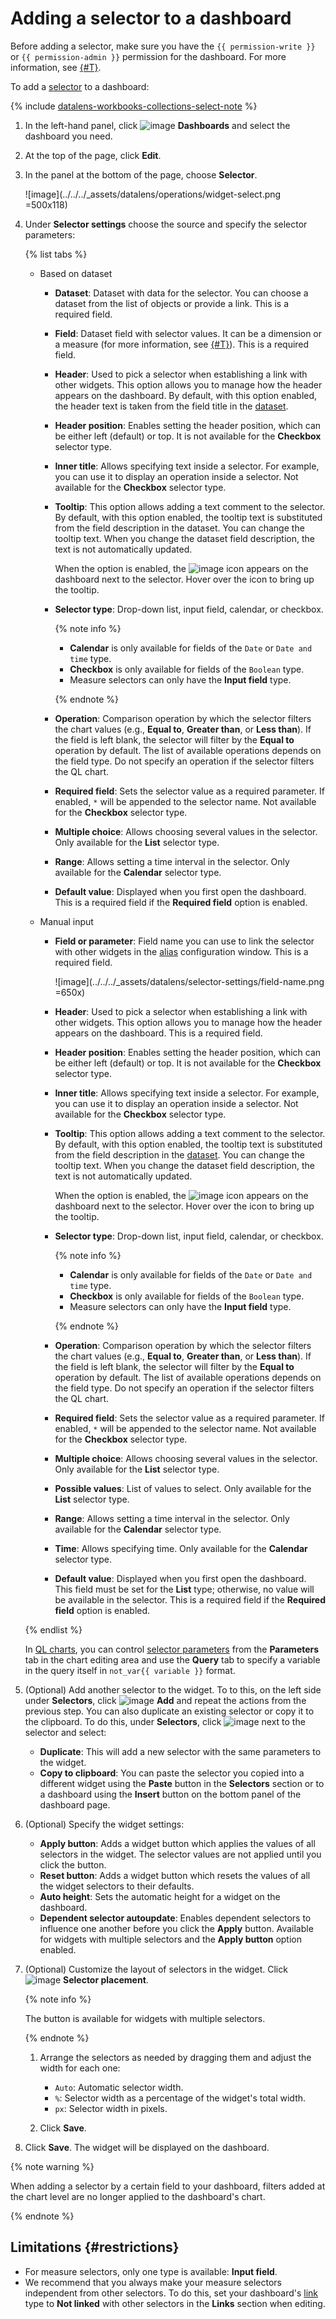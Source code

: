 # Adding a selector to a dashboard


Before adding a selector, make sure you have the `{{ permission-write }}` or `{{ permission-admin }}` permission for the dashboard. For more information, see [{#T}](../../security/manage-access.md).


To add a [selector](../../dashboard/selector.md) to a dashboard:


{% include [datalens-workbooks-collections-select-note](../../../_includes/datalens/operations/datalens-workbooks-collections-select-note.md) %}


1. In the left-hand panel, click ![image](../../../_assets/console-icons/layout-cells-large.svg) **Dashboards** and select the dashboard you need.
1. At the top of the page, click **Edit**.
1. In the panel at the bottom of the page, choose **Selector**.


   ![image](../../../_assets/datalens/operations/widget-select.png =500x118)


1. Under **Selector settings** choose the source and specify the selector parameters:

   {% list tabs %}

   - Based on dataset

      * **Dataset**: Dataset with data for the selector. You can choose a dataset from the list of objects or provide a link. This is a required field.
      * **Field**: Dataset field with selector values. It can be a dimension or a measure (for more information, see [{#T}](../../concepts/dataset/data-model.md#field)). This is a required field.
      * **Header**: Used to pick a selector when establishing a link with other widgets. This option allows you to manage how the header appears on the dashboard. By default, with this option enabled, the header text is taken from the field title in the [dataset](../../concepts/dataset/index.md).
      * **Header position**: Enables setting the header position, which can be either left (default) or top. It is not available for the **Checkbox** selector type.
      * **Inner title**: Allows specifying text inside a selector. For example, you can use it to display an operation inside a selector. Not available for the **Checkbox** selector type.
      * **Tooltip**: This option allows adding a text comment to the selector. By default, with this option enabled, the tooltip text is substituted from the field description in the dataset. You can change the tooltip text. When you change the dataset field description, the text is not automatically updated.

         When the option is enabled, the ![image](../../../_assets/console-icons/circle-question.svg) icon appears on the dashboard next to the selector. Hover over the icon to bring up the tooltip.

      * **Selector type**: Drop-down list, input field, calendar, or checkbox.

         {% note info %}

         * **Calendar** is only available for fields of the `Date` or `Date and time` type.
         * **Checkbox** is only available for fields of the `Boolean` type.
         * Measure selectors can only have the **Input field** type.

         {% endnote %}

      * **Operation**: Comparison operation by which the selector filters the chart values (e.g., **Equal to**, **Greater than**, or **Less than**). If the field is left blank, the selector will filter by the **Equal to** operation by default. The list of available operations depends on the field type. Do not specify an operation if the selector filters the QL chart.
      * **Required field**: Sets the selector value as a required parameter. If enabled, `*` will be appended to the selector name. Not available for the **Checkbox** selector type.
      * **Multiple choice**: Allows choosing several values in the selector. Only available for the **List** selector type.
      * **Range**: Allows setting a time interval in the selector. Only available for the **Calendar** selector type.
      * **Default value**: Displayed when you first open the dashboard. This is a required field if the **Required field** option is enabled.

   - Manual input

      * **Field or parameter**: Field name you can use to link the selector with other widgets in the [alias](../../dashboard/link.md#alias) configuration window. This is a required field.

         ![image](../../../_assets/datalens/selector-settings/field-name.png =650x)

      * **Header**: Used to pick a selector when establishing a link with other widgets. This option allows you to manage how the header appears on the dashboard. This is a required field.
      * **Header position**: Enables setting the header position, which can be either left (default) or top. It is not available for the **Checkbox** selector type.
      * **Inner title**: Allows specifying text inside a selector. For example, you can use it to display an operation inside a selector. Not available for the **Checkbox** selector type.
      * **Tooltip**: This option allows adding a text comment to the selector. By default, with this option enabled, the tooltip text is substituted from the field description in the [dataset](../../concepts/dataset/index.md). You can change the tooltip text. When you change the dataset field description, the text is not automatically updated.

         When the option is enabled, the ![image](../../../_assets/console-icons/circle-question.svg) icon appears on the dashboard next to the selector. Hover over the icon to bring up the tooltip.

      * **Selector type**: Drop-down list, input field, calendar, or checkbox.

         {% note info %}

         * **Calendar** is only available for fields of the `Date` or `Date and time` type.
         * **Checkbox** is only available for fields of the `Boolean` type.
         * Measure selectors can only have the **Input field** type.

         {% endnote %}

      * **Operation**: Comparison operation by which the selector filters the chart values (e.g., **Equal to**, **Greater than**, or **Less than**). If the field is left blank, the selector will filter by the **Equal to** operation by default. The list of available operations depends on the field type. Do not specify an operation if the selector filters the QL chart.
      * **Required field**: Sets the selector value as a required parameter. If enabled, `*` will be appended to the selector name. Not available for the **Checkbox** selector type.
      * **Multiple choice**: Allows choosing several values in the selector. Only available for the **List** selector type.
      * **Possible values**: List of values to select. Only available for the **List** selector type.
      * **Range**: Allows setting a time interval in the selector. Only available for the **Calendar** selector type.
      * **Time**: Allows specifying time. Only available for the **Calendar** selector type.
      * **Default value**: Displayed when you first open the dashboard. This field must be set for the **List** type; otherwise, no value will be available in the selector. This is a required field if the **Required field** option is enabled.

   {% endlist %}

   In [QL charts](../../concepts/chart/ql-charts.md), you can control [selector parameters](../chart/create-sql-chart.md#selector-parameters) from the **Parameters** tab in the chart editing area and use the **Query** tab to specify a variable in the query itself in `not_var{{ variable }}` format.

1. (Optional) Add another selector to the widget. To to this, on the left side under **Selectors**, click ![image](../../../_assets/console-icons/plus.svg) **Add** and repeat the actions from the previous step. You can also duplicate an existing selector or copy it to the clipboard. To do this, under **Selectors**, click ![image](../../../_assets/console-icons/ellipsis.svg) next to the selector and select:

   * **Duplicate**: This will add a new selector with the same parameters to the widget.
   * **Copy to clipboard**: You can paste the selector you copied into a different widget using the **Paste** button in the **Selectors** section or to a dashboard using the **Insert** button on the bottom panel of the dashboard page.

1. (Optional) Specify the widget settings:

   * **Apply button**: Adds a widget button which applies the values of all selectors in the widget. The selector values are not applied until you click the button.
   * **Reset button**: Adds a widget button which resets the values of all the widget selectors to their defaults.
   * **Auto height**: Sets the automatic height for a widget on the dashboard.
   * **Dependent selector autoupdate**: Enables dependent selectors to influence one another before you click the **Apply** button. Available for widgets with multiple selectors and the **Apply button** option enabled.

1. (Optional) Customize the layout of selectors in the widget. Click ![image](../../../_assets/console-icons/gear.svg) **Selector placement**.

   {% note info %}

   The button is available for widgets with multiple selectors.

   {% endnote %}

   1. Arrange the selectors as needed by dragging them and adjust the width for each one:

      * `Auto`: Automatic selector width.
      * `%`: Selector width as a percentage of the widget's total width.
      * `px`: Selector width in pixels.

   1. Click **Save**.

1. Click **Save**. The widget will be displayed on the dashboard.

{% note warning %}

When adding a selector by a certain field to your dashboard, filters added at the chart level are no longer applied to the dashboard's chart.

{% endnote %}

## Limitations {#restrictions}

* For measure selectors, only one type is available: **Input field**.
* We recommend that you always make your measure selectors independent from other selectors. To do this, set your dashboard's [link](../../dashboard/link.md) type to **Not linked** with other selectors in the **Links** section when editing.
